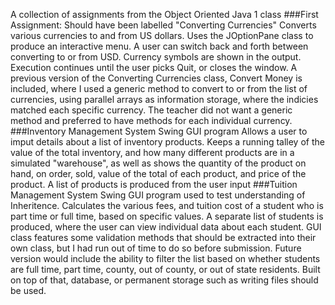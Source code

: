 A collection of assignments from the Object Oriented Java 1 class
</nbsp>
###First Assignment: 
Should have been labelled "Converting Currencies"
Converts various currencies to and from US dollars. Uses the JOptionPane class to produce an interactive menu. A user can switch back and forth between converting to or from USD. Currency symbols are shown in the output. Execution continues until the user picks Quit, or closes the window.
A previous version of the Converting Currencies class, Convert Money is included, where I used a generic method to convert to or from the list of currencies, using parallel arrays as information storage, where the indicies matched each specific currency. The teacher did not want a generic method and preferred to have methods for each individual currency.
</nbsp>
###Inventory Management System
Swing GUI program
Allows a user to imput details about a list of inventory products. 
Keeps a running talley of the value of the total inventory, and how many different products are in a simulated "warehouse", as well as shows the quantity of the product on hand, on order, sold, value of the total of each product, and price of the product.
A list of products is produced from the user input
</nbsp>
###Tuition Management System
Swing GUI program used to test understanding of Inheritence. 
Calculates the various fees, and tuition cost of a student who is part time or full time, based on specific values.
A separate list of students is produced, where the user can view individual data about each student.
GUI class features some validation methods that should be extracted into their own class, but I had run out of time to do so before submission.
Future version would include the ability to filter the list based on whether students are full time, part time, county, out of county, or out of state residents. Built on top of that, database, or permanent storage such as writing files should be used.